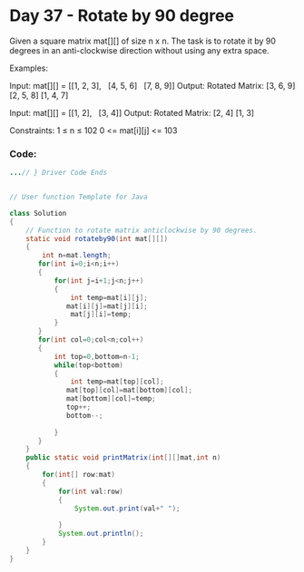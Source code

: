 # Day 37 - Rotate by 90 degree

Given a square matrix mat[][] of size n x n. The task is to rotate it by 90 degrees in an anti-clockwise direction without using any extra space. 

Examples:

Input: mat[][] = [[1, 2, 3],
                [4, 5, 6]
                [7, 8, 9]]
Output: Rotated Matrix:
[3, 6, 9]
[2, 5, 8]
[1, 4, 7]

Input: mat[][] = [[1, 2],
                [3, 4]]
Output: Rotated Matrix:
[2, 4]
[1, 3]

Constraints:
1 ≤ n ≤ 102
0 <= mat[i][j] <= 103

### Code:
```java
...// } Driver Code Ends


// User function Template for Java

class Solution 
{
    // Function to rotate matrix anticlockwise by 90 degrees.
    static void rotateby90(int mat[][])
    {
        int n=mat.length;
       for(int i=0;i<n;i++)
       {
           for(int j=i+1;j<n;j++)
           {
               int temp=mat[i][j];
              mat[i][j]=mat[j][i];
               mat[j][i]=temp;
           }
       }
       for(int col=0;col<n;col++)
       {
           int top=0,bottom=n-1;
           while(top<bottom)
           {
               int temp=mat[top][col];
              mat[top][col]=mat[bottom][col];
              mat[bottom][col]=temp;
              top++;
              bottom--;
              
           }
       }
    }
    public static void printMatrix(int[][]mat,int n)
    {
        for(int[] row:mat)
        {
            for(int val:row)
            {
                System.out.print(val+" ");
                
            }
            System.out.println();
        }
    }
}
```